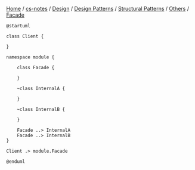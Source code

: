 [Home](https://mengxianbin.github.io) /
[cs-notes](https://mengxianbin.github.io/cs-notes/content) /
[Design](https://mengxianbin.github.io/cs-notes/content/Design) /
[Design Patterns](https://mengxianbin.github.io/cs-notes/content/Design/Design%20Patterns) /
[Structural Patterns](https://mengxianbin.github.io/cs-notes/content/Design/Design%20Patterns/Structural%20Patterns) /
[Others](https://mengxianbin.github.io/cs-notes/content/Design/Design%20Patterns/Structural%20Patterns/Others) /
[Facade](https://mengxianbin.github.io/cs-notes/content/Design/Design%20Patterns/Structural%20Patterns/Others/Facade)

```puml
@startuml

class Client {

}

namespace module {

    class Facade {

    }

    ~class InternalA {

    }

    ~class InternalB {

    }

    Facade ..> InternalA
    Facade ..> InternalB
}

Client .> module.Facade

@enduml
```
